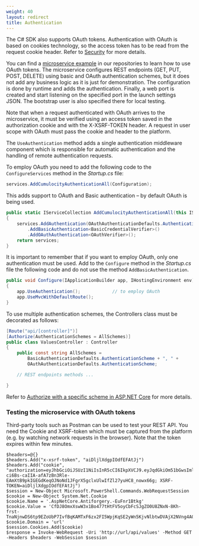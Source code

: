 ```yaml
---
weight: 40
layout: redirect
title: Authentication
---
```


The C# SDK also supports OAuth tokens. Authentication with OAuth is based on cookies technology, so the access token has to be read from the request cookie header. Refer to [Security](/guides/microservice-sdk/concept/#security) for more details.

You can find a [microservice example](https://bitbucket.org/m2m/cumulocity-clients-cs/src/develop/Examples/MicroserviceSDK/MicroserviceExample/DemoOAuth/) in our repositories to learn how to use OAuth tokens. The microservice configures REST endpoints (GET, PUT, POST, DELETE) using basic and OAuth authentication schemes, but it does not add any business logic as it is just for demonstration. The configuration is done by runtime and adds the authentication. Finally, a web port is created and start listening on the specified port in the launch settings JSON. The bootstrap user is also specified there for local testing.

Note that when a request authenticated with OAuth arrives to the microservice, it must be verified using an access token saved in the authorization cookie and with the X-XSRF-TOKEN header. A request in user scope with OAuth must pass the cookie and header to the platform.

The `UseAuthentication` method adds a single authentication middleware component which is responsible for automatic authentication and the handling of remote authentication requests.

To employ OAuth you need to add the following code to the `ConfigureServices` method in the *Startup.cs* file:

```cs
services.AddCumulocityAuthenticationAll(Configuration);
```

This adds support to OAuth and Basic authentication – by default OAuth is being used.

```cs
public static IServiceCollection AddCumulocityAuthenticationAll(this IServiceCollection services, IConfiguration configuration)
{
    services.AddAuthentication(OAuthAuthenticationDefaults.AuthenticationScheme)
        .AddBasicAuthentication<BasicCredentialVerifier>()
        .AddOAuthAuthentication<OAuthVerifier>();
    return services;
}
```

It is important to remember that if you want to employ OAuth, only one authentication must be used. Add to the `Configure` method in the *Startup.cs* file the following code and do not use the method `AddBasicAuthentication`.

```cs
public void Configure(IApplicationBuilder app, IHostingEnvironment env)
{
    app.UseAuthentication();            // to employ OAuth
    app.UseMvcWithDefaultRoute();
}
```

To use multiple authentication schemes, the Controllers class must be decorated as follows:

```cs
[Route("api/[controller]")]
[Authorize(AuthenticationSchemes = AllSchemes)]
public class ValuesController : Controller
{
    public const string AllSchemes =
        BasicAuthenticationDefaults.AuthenticationScheme + ", " +
        OAuthAuthenticationDefaults.AuthenticationScheme;

    // REST endpoints methods ...

}
```

Refer to [Authorize with a specific scheme in ASP.NET Core](https://docs.microsoft.com/en-us/aspnet/core/security/authorization/limitingidentitybyscheme?view=aspnetcore-2.2&tabs=aspnetcore2x) for more details.

### Testing the microservice with OAuth tokens

Third-party tools such as Postman can be used to test your REST API. You need the Cookie and XSRF-token which must be captured from the platform (e.g. by watching network requests in the browser). Note that the token expires within few minutes.

```
$headers=@{}
$headers.Add("x-xsrf-token", "aiDljlXdgpIOdfEFAtJj")
$headers.Add("cookie", "authorization=eyJhbGciOiJSUzI1NiIsInR5cCI6IkpXVCJ9.eyJqdGkiOm51bGwsImlzcyI6Im9hdXRoLnN0YWdpbmctbGF0ZXN0LmM4eS5pbyIsImF1ZCI6Im9hdXRoLnN0YWdpbmctbGF0ZXN0LmM4eS5pbyIsInN1YiI6ImxhcmEiLCJ0Y2kiOiJjNTU3OWE4Zi1iNDljLTQyNDItOWU0Mi03ZDIwYjEzZmUwMjIiLCJpYXQiOjE1NjM1Mjk0OTEsIm5iZiI6bnVsbCwiZXhwIjoxNTYzNTMzMDkxLCJ0ZW4iOiJvYXV0aCIsInhzcmZUb2tlbiI6ImFpRGxqbFhkZ3BJT2RmRUZBdEpqIn0.cI0JA-ci6Bs-caIIA-afA7zBn3Rle-EAmXtB9pkIGEGdKeqOJNoNd1JFgrX5gclxUlwIfZl27yuHC8_nowx66g; XSRF-TOKEN=aiDljlXdgpIOdfEFAtJj")
$session = New-Object Microsoft.PowerShell.Commands.WebRequestSession
$cookie = New-Object System.Net.Cookie
$cookie.Name = '.AspNetCore.Antiforgery.-EuFnr1Btkg'
$cookie.Value = 'CfDJ8OmxXswW3x1Bo477tHtFV5oyCbFcSJgZO0U8ZNxN-8Kh-frst-TnaNjnwDS6tp9EZoUbP7IvfBqKAMTxF6zx2FI5WpjKqSE2yWn5KjvNlbtwDVAjX2NVng4AGsQUGJu_Umxsd6e2FWgXVvv6BpLoVF0'
$cookie.Domain = 'url'
$session.Cookies.Add($cookie)
$response = Invoke-WebRequest -Uri 'http://url/api/values' -Method GET -Headers $headers -WebSession $session
```
